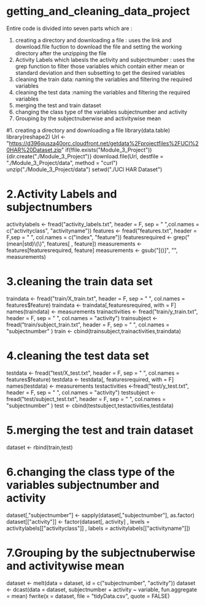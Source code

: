 # getting_and_cleaning_data_project
Entire code is divided into seven parts which are :
1. creating a directory and downloading a file : uses the link and download.file fuction to download the file and setting the working        directory after the unzipping the file
2. Activity Labels which labesls the activity and subjectnumber : uses the grep function to filter those variables which contain either      mean or standard deviation and then subsetting to get the desired variables
3. cleaning the train data: naming the variables and filtering the required variables
4. cleaning the test data :naming the variables and filtering the required variables
5. merging the test and train dataset 
6. changing the class type of the variables subjectnumber and activity
7. Grouping by the subjectnuberwise and activitywise mean  

#1. creating a directory and downloading a file 
library(data.table)
library(reshape2)
Url <- "https://d396qusza40orc.cloudfront.net/getdata%2Fprojectfiles%2FUCI%20HAR%20Dataset.zip"
if(!file.exists("Module_3_Project")){dir.create("./Module_3_Project")}
download.file(Url, destfile = "./Module_3_Project/data", method = "curl")
unzip("./Module_3_Project/data")
setwd("./UCI HAR Dataset")

# 2.Activity Labels and subjectnumbers
activitylabels <- fread("activity_labels.txt", header = F, sep = " ",col.names = c("activityclass", "activityname"))
features <- fread("features.txt", header = F,sep = " ", col.names = c("index", "feature"))
featuresrequired <- grep("(mean|std)\\(\\)", features[ , feature])
measurements <- features[featuresrequired, feature]
measurements <- gsub("[()]", "", measurements)

# 3.cleaning the train data set
traindata <- fread("train/X_train.txt", header = F, sep = " ", col.names = features$feature)
traindata <- traindata[,featuresrequired, with = F]
names(traindata) <- measurements
trainactivities <- fread("train/y_train.txt", header = F, sep = " ", col.names = "activity")
trainsubject <- fread("train/subject_train.txt", header = F, sep = " ", col.names = "subjectnumber" )
train <- cbind(trainsubject,trainactivities,traindata)

# 4.cleaning the test data set
testdata <- fread("test/X_test.txt", header = F, sep = " ", col.names = features$feature)
testdata <- testdata[, featuresrequired, with = F]
names(testdata) <- measurements
testactivities <-fread("test/y_test.txt", header = F, sep = " ", col.names = "activity")
testsubject <- fread("test/subject_test.txt", header = F, sep = " ", col.names = "subjectnumber" )
test <- cbind(testsubject,testactivities,testdata)

# 5.merging the test and train dataset 
dataset <- rbind(train,test)

# 6.changing the class type of the variables subjectnumber and activity
dataset[,"subjectnumber"] <- sapply(dataset[,"subjectnumber"], as.factor)
dataset[["activity"]] <- factor(dataset[, activity]
                                 , levels = activitylabels[["activityclass"]]
                                 , labels = activitylabels[["activityname"]])

# 7.Grouping by the subjectnuberwise and activitywise mean     
dataset <- melt(data = dataset, id = c("subjectnumber", "activity"))
dataset <- dcast(data = dataset, subjectnumber + activity ~ variable, fun.aggregate = mean)
fwrite(x = dataset, file = "tidyData.csv", quote = FALSE)
